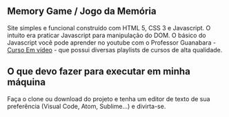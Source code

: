## Memory Game / Jogo da Memória
Site simples e funcional construído com HTML 5, CSS 3 e Javascript. O intuito era praticar Javascript para manipulação do DOM.
O básico do Javascript você pode aprender no youtube com o Professor Guanabara - [Curso Em vídeo](https://www.youtube.com/watch?v=BXqUH86F-kA&list=PLntvgXM11X6pi7mW0O4ZmfUI1xDSIbmTm) - que possui diversas playlists de cursos de alta qualidade.

## O que devo fazer para executar em minha máquina
Faça o clone ou download do projeto e tenha um editor de texto de sua preferência (Visual Code, Atom, Sublime...) e divirta-se.

